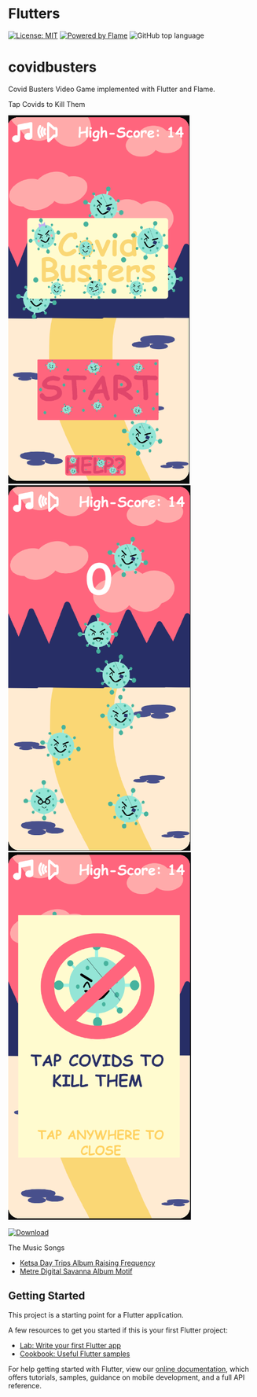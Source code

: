 # Flutters

[![License: MIT](https://img.shields.io/github/license/impulse/flutters.svg)](https://opensource.org/licenses/MIT)
[![Powered by Flame](https://img.shields.io/badge/Powered%20by-%F0%9F%94%A5-orange.svg)](https://flame-engine.org)
<img alt="GitHub top language" src="https://img.shields.io/badge/Made%20with-Flutter-blue.svg">

# covidbusters

Covid Busters Video Game implemented with Flutter and Flame.

Tap Covids to Kill Them

![Screenshot1](https://raw.githubusercontent.com/sciruela/covidbusters/master/screenshots/screenshot1.png)
![Screenshot2](https://raw.githubusercontent.com/sciruela/covidbusters/master/screenshots/screenshot2.png)
![Screenshot3](https://raw.githubusercontent.com/sciruela/covidbusters/master/screenshots/screenshot3.png)


[![Download](http://codekiem.com/wp-content/uploads/2012/02/apk-big.png)](https://raw.githubusercontent.com/sciruela/covidbusters/master/apk/app-release.apk)


The Music Songs
- [Ketsa Day Trips Album Raising Frequency](https://files.freemusicarchive.org/storage-freemusicarchive-org/music/Creative_Commons/Ketsa/Raising_Frequecy/Ketsa_-_06_-_Day_Trips.mp3)
- [Metre Digital Savanna Album Motif](https://files.freemusicarchive.org/storage-freemusicarchive-org/music/Nul_Tiel_Records/Metre/Motif/Metre_-_02_-_Digital_Savanna.mp3)

## Getting Started

This project is a starting point for a Flutter application.

A few resources to get you started if this is your first Flutter project:

- [Lab: Write your first Flutter app](https://flutter.dev/docs/get-started/codelab)
- [Cookbook: Useful Flutter samples](https://flutter.dev/docs/cookbook)

For help getting started with Flutter, view our
[online documentation](https://flutter.dev/docs), which offers tutorials,
samples, guidance on mobile development, and a full API reference.
